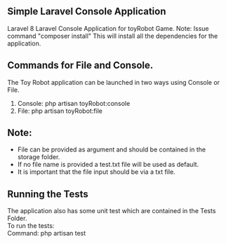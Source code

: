 ## Simple Laravel Console Application

Laravel 8
Laravel Console Application for toyRobot Game.
Note: Issue command "composer install" This will install all the dependencies for the application.

## Commands for File and Console.
The Toy Robot application can be launched in two ways using Console or File.
1. Console: php artisan toyRobot:console
2. File: php artisan toyRobot:file

## Note:
<ul>
<li>File can be provided as argument and should be contained in the storage folder.</li>
<li>If no file name is provided a test.txt file will be used as default.</li>
<li>It is important that the file input should be via a txt file.</li>
</ul>

## Running the Tests
The application also has some unit test which are contained in the Tests Folder.<br>
To run the tests:<br>
Command: php artisan test


